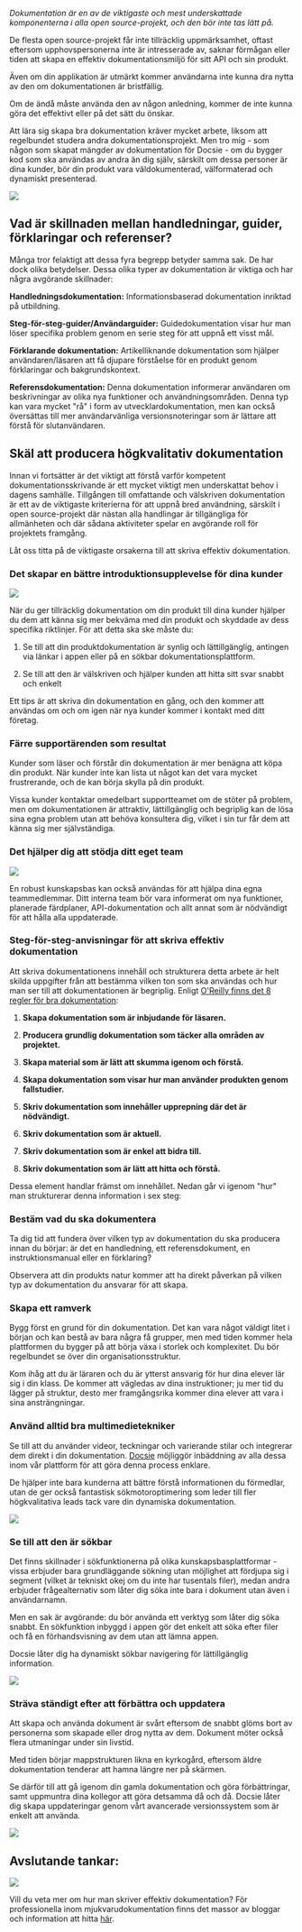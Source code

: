 *Dokumentation är en av de viktigaste och mest underskattade komponenterna i alla open source-projekt, och den bör inte tas lätt på.*

De flesta open source-projekt får inte tillräcklig uppmärksamhet, oftast eftersom upphovspersonerna inte är intresserade av, saknar förmågan eller tiden att skapa en effektiv dokumentationsmiljö för sitt API och sin produkt.

Även om din applikation är utmärkt kommer användarna inte kunna dra nytta av den om dokumentationen är bristfällig.

Om de ändå måste använda den av någon anledning, kommer de inte kunna göra det effektivt eller på det sätt du önskar.

Att lära sig skapa bra dokumentation kräver mycket arbete, liksom att regelbundet studera andra dokumentationsprojekt. Men tro mig - som någon som skapat mängder av dokumentation för Docsie - om du bygger kod som ska användas av andra än dig själv, särskilt om dessa personer är dina kunder, bör din produkt vara väldokumenterad, välformaterad och dynamiskt presenterad.

![](https://cdn.docsie.io/workspace_8D5W1pxgb7Jq3oZO7/doc_IDYTWOaZCuq9mWwra/file_1Og3QffsTgFL8pV68/0aa542c6-d2ff-4d6e-42aa-932d7f3665eeschool_supplies_ga298c5a8e_1280_min_(1).jpg)

## Vad är skillnaden mellan handledningar, guider, förklaringar och referenser?

Många tror felaktigt att dessa fyra begrepp betyder samma sak. De har dock olika betydelser. Dessa olika typer av dokumentation är viktiga och har några avgörande skillnader:

**Handledningsdokumentation:** Informationsbaserad dokumentation inriktad på utbildning.

**Steg-för-steg-guider/Användarguider:** Guidedokumentation visar hur man löser specifika problem genom en serie steg för att uppnå ett visst mål.

**Förklarande dokumentation:** Artikelliknande dokumentation som hjälper användaren/läsaren att få djupare förståelse för en produkt genom förklaringar och bakgrundskontext.

**Referensdokumentation:** Denna dokumentation informerar användaren om beskrivningar av olika nya funktioner och användningsområden. Denna typ kan vara mycket "rå" i form av utvecklardokumentation, men kan också översättas till mer användarvänliga versionsnoteringar som är lättare att förstå för slutanvändaren.

## Skäl att producera högkvalitativ dokumentation

Innan vi fortsätter är det viktigt att förstå varför kompetent dokumentationsskrivande är ett mycket viktigt men underskattat behov i dagens samhälle. Tillgången till omfattande och välskriven dokumentation är ett av de viktigaste kriterierna för att uppnå bred användning, särskilt i open source-projekt där nästan alla handlingar är tillgängliga för allmänheten och där sådana aktiviteter spelar en avgörande roll för projektets framgång.

Låt oss titta på de viktigaste orsakerna till att skriva effektiv dokumentation.

### Det skapar en bättre introduktionsupplevelse för dina kunder

![](https://cdn.docsie.io/workspace_8D5W1pxgb7Jq3oZO7/doc_IDYTWOaZCuq9mWwra/file_kSeCio30GIM0RDS3J/2259983f-291d-fe8e-3cdd-6db630023e96ecommerce_g99f922364_1920_min_(1).jpg)

När du ger tillräcklig dokumentation om din produkt till dina kunder hjälper du dem att känna sig mer bekväma med din produkt och skyddade av dess specifika riktlinjer. För att detta ska ske måste du:

1. Se till att din produktdokumentation är synlig och lättillgänglig, antingen via länkar i appen eller på en sökbar dokumentationsplattform.

2. Se till att den är välskriven och hjälper kunden att hitta sitt svar snabbt och enkelt

Ett tips är att skriva din dokumentation en gång, och den kommer att användas om och om igen när nya kunder kommer i kontakt med ditt företag.

### Färre supportärenden som resultat

Kunder som läser och förstår din dokumentation är mer benägna att köpa din produkt. När kunder inte kan lista ut något kan det vara mycket frustrerande, och de kan börja skylla på din produkt.

Vissa kunder kontaktar omedelbart supportteamet om de stöter på problem, men om dokumentationen är attraktiv, lättillgänglig och begriplig kan de lösa sina egna problem utan att behöva konsultera dig, vilket i sin tur får dem att känna sig mer självständiga.

### Det hjälper dig att stödja ditt eget team

![](https://cdn.docsie.io/workspace_8D5W1pxgb7Jq3oZO7/doc_IDYTWOaZCuq9mWwra/file_oqXlcrJlQmjhGonqx/9f439b91-9f8f-343e-67c2-0291ec0da5f8teamwork_g8ce998b1c_1920_min_(1).jpg)

En robust kunskapsbas kan också användas för att hjälpa dina egna teammedlemmar. Ditt interna team bör vara informerat om nya funktioner, planerade färdplaner, API-dokumentation och allt annat som är nödvändigt för att hålla alla uppdaterade.

### Steg-för-steg-anvisningar för att skriva effektiv dokumentation

Att skriva dokumentationens innehåll och strukturera detta arbete är helt skilda uppgifter från att bestämma vilken ton som ska användas och hur man ser till att dokumentationen är begriplig. Enligt [O'Reilly finns det 8 regler för bra dokumentation](https://www.oreilly.com/content/the-eight-rules-of-good-documentation/):

1. **Skapa dokumentation som är inbjudande för läsaren.**

2. **Producera grundlig dokumentation som täcker alla områden av projektet.**

3. **Skapa material som är lätt att skumma igenom och förstå.**

4. **Skapa dokumentation som visar hur man använder produkten genom fallstudier.**

5. **Skriv dokumentation som innehåller upprepning där det är nödvändigt.**

6. **Skriv dokumentation som är aktuell.**

7. **Skriv dokumentation som är enkel att bidra till.**

8. **Skriv dokumentation som är lätt att hitta och förstå.**

Dessa element handlar främst om innehållet. Nedan går vi igenom "hur" man strukturerar denna information i sex steg:

### Bestäm vad du ska dokumentera

Ta dig tid att fundera över vilken typ av dokumentation du ska producera innan du börjar: är det en handledning, ett referensdokument, en instruktionsmanual eller en förklaring?

Observera att din produkts natur kommer att ha direkt påverkan på vilken typ av dokumentation du ansvarar för att skapa.

### Skapa ett ramverk

Bygg först en grund för din dokumentation. Det kan vara något väldigt litet i början och kan bestå av bara några få grupper, men med tiden kommer hela plattformen du bygger på att börja växa i storlek och komplexitet. Du bör regelbundet se över din organisationsstruktur.

Kom ihåg att du är läraren och du är ytterst ansvarig för hur dina elever lär sig i din klass. De kommer att vägledas av dina instruktioner; ju mer tid du lägger på struktur, desto mer framgångsrika kommer dina elever att vara i sina ansträngningar.

### Använd alltid bra multimedietekniker

Se till att du använder videor, teckningar och varierande stilar och integrerar dem direkt i din dokumentation. [Docsie](https://www.docsie.io/) möjliggör inbäddning av alla dessa inom vår plattform för att göra denna process enklare.

De hjälper inte bara kunderna att bättre förstå informationen du förmedlar, utan de ger också fantastisk sökmotoroptimering som leder till fler högkvalitativa leads tack vare din dynamiska dokumentation.

![](https://cdn.docsie.io/workspace_8D5W1pxgb7Jq3oZO7/doc_IDYTWOaZCuq9mWwra/file_Tp5KRnREeB4BWVdBn/679dc5ee-07ce-4579-b1e1-39f8afa64dceSnag_73f0470f.png)

### Se till att den är sökbar

Det finns skillnader i sökfunktionerna på olika kunskapsbasplattformar - vissa erbjuder bara grundläggande sökning utan möjlighet att fördjupa sig i segment (vilket är tekniskt okej om du inte har tusentals filer), medan andra erbjuder frågealternativ som låter dig söka inte bara i dokument utan även i användarnamn.

Men en sak är avgörande: du bör använda ett verktyg som låter dig söka snabbt. En sökfunktion inbyggd i appen gör det enkelt att söka efter filer och få en förhandsvisning av dem utan att lämna appen.

Docsie låter dig ha dynamiskt sökbar navigering för lättillgänglig information.

![](https://cdn.docsie.io/workspace_8D5W1pxgb7Jq3oZO7/doc_IDYTWOaZCuq9mWwra/file_L7xg4HA5BNd0rtjwk/58557bb6-ba77-792a-20e8-9f14fd2b2d16Snag_73f6a2a0.png)

### Sträva ständigt efter att förbättra och uppdatera

Att skapa och använda dokument är svårt eftersom de snabbt glöms bort av personerna som skapade eller drog nytta av dem. Dokument möter också flera utmaningar under sin livstid.

Med tiden börjar mappstrukturen likna en kyrkogård, eftersom äldre dokumentation tenderar att hamna längre ner på skärmen.

Se därför till att gå igenom din gamla dokumentation och göra förbättringar, samt uppmuntra dina kollegor att göra detsamma då och då. Docsie låter dig skapa uppdateringar genom vårt avancerade versionssystem som är enkelt att använda.

![](https://cdn.docsie.io/workspace_8D5W1pxgb7Jq3oZO7/doc_IDYTWOaZCuq9mWwra/file_ICAmxGtiRnaADNias/228e6de7-cf2c-4104-ac68-5b9d5909d572Snag_73f34a8b.png)

## Avslutande tankar:

![](https://cdn.docsie.io/workspace_8D5W1pxgb7Jq3oZO7/doc_IDYTWOaZCuq9mWwra/file_FcM2MxTAr0FVwDFKD/3688a2ad-947a-c45a-e49d-7ec08160b1a7tingey_injury_law_firm_9SKhDFnw4c4_unsplash_min_(1).jpg)

Vill du veta mer om hur man skriver effektiv dokumentation? För professionella inom mjukvarudokumentation finns det massor av bloggar och information att hitta [här](https://www.docsie.io/blog/).